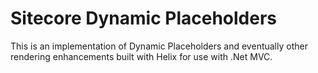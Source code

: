 # Sitecore Dynamic Placeholders
This is an implementation of Dynamic Placeholders and eventually other rendering enhancements built with Helix for use with .Net MVC.
